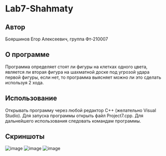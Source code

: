 # Lab7-Shahmaty
## Автор
Бояршинов Егор Алексеевич, группа Фт-210007
## О программе
Программа определяет стоят ли фигуры на клетках одного цвета, является ли вторая фигура на шахматной доске под угрозой удара первой фигуры, если нет, то программа выясняет можно ли это сделать используя 2 хода.
## Использование
Открывать программу через любой редактор C++ (желательно Visual Studio). Для запуска программы открыть файл Project7.cpp. Для дальнейшего использования следовать командам программы.
## Скриншоты
![image](https://user-images.githubusercontent.com/113821959/208490282-84313921-0c24-4c9b-a82b-50c4db2d7859.png)
![image](https://user-images.githubusercontent.com/113821959/208490325-afd78188-aa2e-4c4b-87c8-0d6c078c5096.png)
![image](https://user-images.githubusercontent.com/113821959/208490379-51076ffa-1a0f-4b46-b446-f7b138522616.png)
